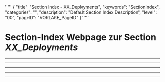 '''''
{
"title": "Section Index - XX_Deployments",
"keywords": "SectionIndex",
"categories": "",
"description": "Default Section Index Description",
"level": "00",
"pageID": "VORLAGE_PageID"
}
'''''


<h1>Section-Index Webpage zur Section <i>XX_Deployments</i></h1>

<hr><hr><hr><hr><hr>